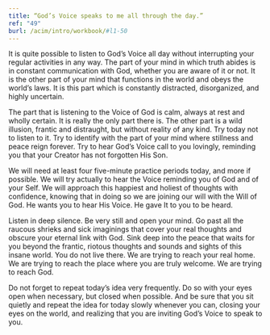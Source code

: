 ```yaml
---
title: “God’s Voice speaks to me all through the day.”
ref: "49"
burl: /acim/intro/workbook/#l1-50
---
```


It is quite possible to listen to God’s Voice all day without
interrupting your regular activities in any way. The part of your mind in
which truth abides is in constant communication with God, whether you
are aware of it or not. It is the other part of your mind that functions
in the world and obeys the world’s laws. It is this part which is
constantly distracted, disorganized, and highly uncertain.

The part that is listening to the Voice of God is calm, always at rest
and wholly certain. It is really the only part there is. The other part
is a wild illusion, frantic and distraught, but without reality of any
kind. Try today not to listen to it. Try to identify with the part of your
mind where stillness and peace reign forever. Try to hear God’s Voice
call to you lovingly, reminding you that your Creator has not forgotten
His Son.

We will need at least four five-minute practice periods today, and more
if possible. We will try actually to hear the Voice reminding you of God
and of your Self. We will approach this happiest and holiest of thoughts
with confidence, knowing that in doing so we are joining our will with
the Will of God. He wants you to hear His Voice. He gave It to you to be
heard.

Listen in deep silence. Be very still and open your mind. Go past all
the raucous shrieks and sick imaginings that cover your real thoughts
and obscure your eternal link with God. Sink deep into the peace that
waits for you beyond the frantic, riotous thoughts and sounds and sights
of this insane world. You do not live there. We are trying to reach your
real home. We are trying to reach the place where you are truly welcome.
We are trying to reach God.

Do not forget to repeat today’s idea very frequently. Do so with your
eyes open when necessary, but closed when possible. And be sure that you
sit quietly and repeat the idea for today slowly whenever you can,
closing your eyes on the world, and realizing that you are inviting
God’s Voice to speak to you.

